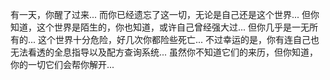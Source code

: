 有一天，你醒了过来...
而你已经遗忘了这一切，无论是自己还是这个世界...
但你知道，这个世界是陌生的，你也知道，或许自己曾经强大过...
但你几乎是一无所有的...
这个世界十分危险，好几次你都险些死亡...
不过幸运的是，你有连自己也无法看透的全息指导以及配方查询系统...
虽然你不知道它们的来历，但你知道，你的一切它们会帮你解开...